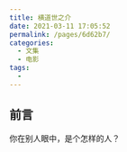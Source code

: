 ```yaml
---
title: 横道世之介
date: 2021-03-11 17:05:52
permalink: /pages/6d62b7/
categories:
  - 文集
  - 电影
tags:
  - 
---
```


## 前言
  你在别人眼中，是个怎样的人？
 